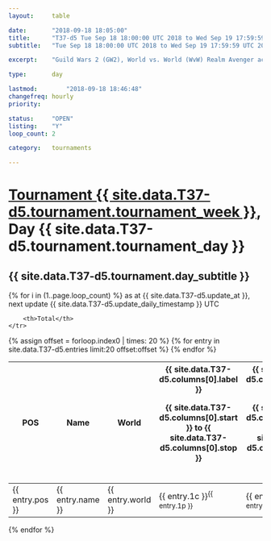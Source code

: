 ```yaml
---
layout: 	table

date: 		"2018-09-18 18:05:00"
title: 		"T37-d5 Tue Sep 18 18:00:00 UTC 2018 to Wed Sep 19 17:59:59 UTC 2018"
subtitle: 	"Tue Sep 18 18:00:00 UTC 2018 to Wed Sep 19 17:59:59 UTC 2018"

excerpt:    "Guild Wars 2 (GW2), World vs. World (WvW) Realm Avenger achivement Tournament. \"Every Kill Counts\""

type:       day

lastmod: 		"2018-09-18 18:46:48"
changefreq: hourly
priority:   

status:     "OPEN"
listing:    "Y"
loop_count: 2

category: 	tournaments

---
```

<div class="table_header">
    <h1><a href="{{ site.data.T37-d5.tournament.week_url }}">Tournament {{ site.data.T37-d5.tournament.tournament_week }}</a>, Day {{ site.data.T37-d5.tournament.tournament_day }}</h1>
    <h2>{{ site.data.T37-d5.tournament.day_subtitle }}</h2> 
</div>

{% for i in (1..page.loop_count) %}
<span class="table_nextupdate">as at {{ site.data.T37-d5.update_at }}, next update {{ site.data.T37-d5.update_daily_timestamp }} UTC</span> 
<table class="day_table">
  <colgroup>
    <col style="width:18px">
    <col style="width:55px">
    <col style="width:55px">
    <col style="width:12px">
    <col style="width:12px">
    <col style="width:12px">
    <col style="width:12px">
    <col style="width:12px">
    <col style="width:12px">
    <col style="width:12px">
    <col style="width:12px">
    <col style="width:12px">
    <col style="width:12px">
    <col style="width:12px">
    <col style="width:12px">
    <col style="width:12px">
    <col style="width:12px">
    <col style="width:12px">
    <col style="width:12px">
    <col style="width:12px">
    <col style="width:12px">
    <col style="width:12px">
    <col style="width:12px">
    <col style="width:12px">
    <col style="width:12px">
    <col style="width:12px">
    <col style="width:12px">
    <col style="width:18px">
  </colgroup>  
  <thead>
    <tr>
        <th>POS</th>
        <th class="AlignLeft">Name</th>
        <th class="AlignLeft">World</th>

<th><div class="label">{{ site.data.T37-d5.columns[0].label }}<p class="onhover">{{ site.data.T37-d5.columns[0].start }} to {{ site.data.T37-d5.columns[0].stop }}</p></div>​</th>
<th><div class="label">{{ site.data.T37-d5.columns[1].label }}<p class="onhover">{{ site.data.T37-d5.columns[1].start }} to {{ site.data.T37-d5.columns[1].stop }}</p></div>​</th>
<th><div class="label">{{ site.data.T37-d5.columns[2].label }}<p class="onhover">{{ site.data.T37-d5.columns[2].start }} to {{ site.data.T37-d5.columns[2].stop }}</p></div>​</th>
<th><div class="label">{{ site.data.T37-d5.columns[3].label }}<p class="onhover">{{ site.data.T37-d5.columns[3].start }} to {{ site.data.T37-d5.columns[3].stop }}</p></div>​</th>
<th><div class="label">{{ site.data.T37-d5.columns[4].label }}<p class="onhover">{{ site.data.T37-d5.columns[4].start }} to {{ site.data.T37-d5.columns[4].stop }}</p></div>​</th>
<th><div class="label">{{ site.data.T37-d5.columns[5].label }}<p class="onhover">{{ site.data.T37-d5.columns[5].start }} to {{ site.data.T37-d5.columns[5].stop }}</p></div>​</th>
<th><div class="label">{{ site.data.T37-d5.columns[6].label }}<p class="onhover">{{ site.data.T37-d5.columns[6].start }} to {{ site.data.T37-d5.columns[6].stop }}</p></div>​</th>
<th><div class="label">{{ site.data.T37-d5.columns[7].label }}<p class="onhover">{{ site.data.T37-d5.columns[7].start }} to {{ site.data.T37-d5.columns[7].stop }}</p></div>​</th>
<th><div class="label">{{ site.data.T37-d5.columns[8].label }}<p class="onhover">{{ site.data.T37-d5.columns[8].start }} to {{ site.data.T37-d5.columns[8].stop }}</p></div>​</th>
<th><div class="label">{{ site.data.T37-d5.columns[9].label }}<p class="onhover">{{ site.data.T37-d5.columns[9].start }} to {{ site.data.T37-d5.columns[9].stop }}</p></div>​</th>
<th><div class="label">{{ site.data.T37-d5.columns[10].label }}<p class="onhover">{{ site.data.T37-d5.columns[10].start }} to {{ site.data.T37-d5.columns[10].stop }}</p></div>​</th>

<th><div class="label">{{ site.data.T37-d5.columns[11].label }}<p class="onhover">{{ site.data.T37-d5.columns[11].start }} to {{ site.data.T37-d5.columns[11].stop }}</p></div>​</th>
<th><div class="label">{{ site.data.T37-d5.columns[12].label }}<p class="onhover">{{ site.data.T37-d5.columns[12].start }} to {{ site.data.T37-d5.columns[12].stop }}</p></div>​</th>
<th><div class="label">{{ site.data.T37-d5.columns[13].label }}<p class="onhover">{{ site.data.T37-d5.columns[13].start }} to {{ site.data.T37-d5.columns[13].stop }}</p></div>​</th>
<th><div class="label">{{ site.data.T37-d5.columns[14].label }}<p class="onhover">{{ site.data.T37-d5.columns[14].start }} to {{ site.data.T37-d5.columns[14].stop }}</p></div>​</th>
<th><div class="label">{{ site.data.T37-d5.columns[15].label }}<p class="onhover">{{ site.data.T37-d5.columns[15].start }} to {{ site.data.T37-d5.columns[15].stop }}</p></div>​</th>
<th><div class="label">{{ site.data.T37-d5.columns[16].label }}<p class="onhover">{{ site.data.T37-d5.columns[16].start }} to {{ site.data.T37-d5.columns[16].stop }}</p></div>​</th>
<th><div class="label">{{ site.data.T37-d5.columns[17].label }}<p class="onhover">{{ site.data.T37-d5.columns[17].start }} to {{ site.data.T37-d5.columns[17].stop }}</p></div>​</th>
<th><div class="label">{{ site.data.T37-d5.columns[18].label }}<p class="onhover">{{ site.data.T37-d5.columns[18].start }} to {{ site.data.T37-d5.columns[18].stop }}</p></div>​</th>
<th><div class="label">{{ site.data.T37-d5.columns[19].label }}<p class="onhover">{{ site.data.T37-d5.columns[19].start }} to {{ site.data.T37-d5.columns[19].stop }}</p></div>​</th>
<th><div class="label">{{ site.data.T37-d5.columns[20].label }}<p class="onhover">{{ site.data.T37-d5.columns[20].start }} to {{ site.data.T37-d5.columns[20].stop }}</p></div>​</th>

<th><div class="label">{{ site.data.T37-d5.columns[21].label }}<p class="onhover">{{ site.data.T37-d5.columns[21].start }} to {{ site.data.T37-d5.columns[21].stop }}</p></div>​</th>
<th><div class="label">{{ site.data.T37-d5.columns[22].label }}<p class="onhover">{{ site.data.T37-d5.columns[22].start }} to {{ site.data.T37-d5.columns[22].stop }}</p></div>​</th>
<th><div class="label">{{ site.data.T37-d5.columns[23].label }}<p class="onhover">{{ site.data.T37-d5.columns[23].start }} to {{ site.data.T37-d5.columns[23].stop }}</p></div>​</th>

        <th>Total</th>
    </tr>
  </thead>
  {% assign offset = forloop.index0 | times: 20 %}
<tbody>
{% for entry in site.data.T37-d5.entries limit:20 offset:offset %}
  <tr>
    <td class="pl{{ entry.pos }}">{{ entry.pos }}</td>
    <td class="AlignLeft">{{ entry.name }}</td>
    <td class="AlignLeft">{{ entry.world }}</td>
    <td class="pl{{ entry.1p }}">{{ entry.1c }}<sup>{{ entry.1p }}</sup></td>
    <td class="pl{{ entry.2p }}">{{ entry.2c }}<sup>{{ entry.2p }}</sup></td>
    <td class="pl{{ entry.3p }}">{{ entry.3c }}<sup>{{ entry.3p }}</sup></td>
    <td class="pl{{ entry.4p }}">{{ entry.4c }}<sup>{{ entry.4p }}</sup></td>
    <td class="pl{{ entry.5p }}">{{ entry.5c }}<sup>{{ entry.5p }}</sup></td>
    <td class="pl{{ entry.6p }}">{{ entry.6c }}<sup>{{ entry.6p }}</sup></td>
    <td class="pl{{ entry.7p }}">{{ entry.7c }}<sup>{{ entry.7p }}</sup></td>
    <td class="pl{{ entry.8p }}">{{ entry.8c }}<sup>{{ entry.8p }}</sup></td>
    <td class="pl{{ entry.9p }}">{{ entry.9c }}<sup>{{ entry.9p }}</sup></td>
    <td class="pl{{ entry.10p }}">{{ entry.10c }}<sup>{{ entry.10p }}</sup></td>
    <td class="pl{{ entry.11p }}">{{ entry.11c }}<sup>{{ entry.11p }}</sup></td>
    <td class="pl{{ entry.12p }}">{{ entry.12c }}<sup>{{ entry.12p }}</sup></td>
    <td class="pl{{ entry.13p }}">{{ entry.13c }}<sup>{{ entry.13p }}</sup></td>
    <td class="pl{{ entry.14p }}">{{ entry.14c }}<sup>{{ entry.14p }}</sup></td>
    <td class="pl{{ entry.15p }}">{{ entry.15c }}<sup>{{ entry.15p }}</sup></td>
    <td class="pl{{ entry.16p }}">{{ entry.16c }}<sup>{{ entry.16p }}</sup></td>
    <td class="pl{{ entry.17p }}">{{ entry.17c }}<sup>{{ entry.17p }}</sup></td>
    <td class="pl{{ entry.18p }}">{{ entry.18c }}<sup>{{ entry.18p }}</sup></td>
    <td class="pl{{ entry.19p }}">{{ entry.19c }}<sup>{{ entry.19p }}</sup></td>
    <td class="pl{{ entry.20p }}">{{ entry.20c }}<sup>{{ entry.20p }}</sup></td>
    <td class="pl{{ entry.21p }}">{{ entry.21c }}<sup>{{ entry.21p }}</sup></td>
    <td class="pl{{ entry.22p }}">{{ entry.22c }}<sup>{{ entry.22p }}</sup></td>
    <td class="pl{{ entry.23p }}">{{ entry.23c }}<sup>{{ entry.23p }}</sup></td>
    <td class="pl{{ entry.24p }}">{{ entry.24c }}<sup>{{ entry.24p }}</sup></td>
    <td>{{ entry.total }}</td>
  </tr>
{% endfor %}  
</tbody>
</table>
<div class="leaderboard"></div>
{% endfor %}

<div class="commentary">
</div>



